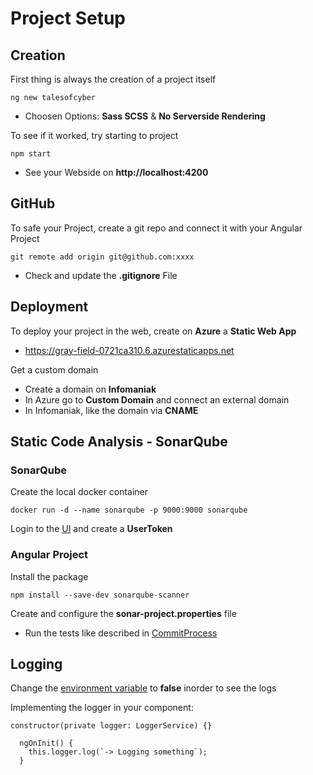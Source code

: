 # Project Setup

## Creation

First thing is always the creation of a project itself

```
ng new talesofcyber
```

- Choosen Options: **Sass SCSS** & **No Serverside Rendering**

To see if it worked, try starting to project

```
npm start
```

- See your Webside on **http://localhost:4200**

## GitHub

To safe your Project, create a git repo and connect it with your Angular Project

```
git remote add origin git@github.com:xxxx
```

- Check and update the **.gitignore** File

## Deployment

To deploy your project in the web, create on **Azure** a **Static Web App**

- https://gray-field-0721ca310.6.azurestaticapps.net

Get a custom domain

- Create a domain on **Infomaniak**
- In Azure go to **Custom Domain** and connect an external domain
- In Infomaniak, like the domain via **CNAME**

## Static Code Analysis - SonarQube

### SonarQube

Create the local docker container

```
docker run -d --name sonarqube -p 9000:9000 sonarqube
```

Login to the [UI](http://localhost:9000) and create a **UserToken**

### Angular Project

Install the package

```
npm install --save-dev sonarqube-scanner
```

Create and configure the **sonar-project.properties** file

- Run the tests like described in [CommitProcess](commitprocess.md)

## Logging

Change the [environment variable](../src/environments/environment.prod.ts) to **false** inorder to see the logs

Implementing the logger in your component:

```
constructor(private logger: LoggerService) {}

  ngOnInit() {
    this.logger.log(`-> Logging something`);
  }
```
